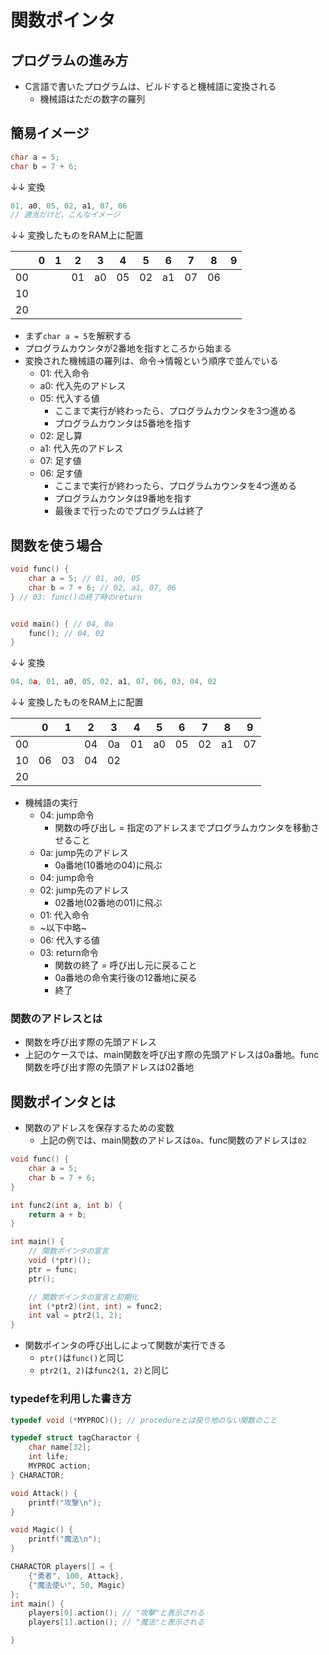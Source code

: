 # 関数ポインタ

## プログラムの進み方

- C言語で書いたプログラムは、ビルドすると機械語に変換される
  - 機械語はただの数字の羅列

## 簡易イメージ

```c:samle.c
char a = 5;
char b = 7 + 6;
```

↓↓ 変換

```c:samle.c
01, a0, 05, 02, a1, 07, 06
// 適当だけど、こんなイメージ
```

↓↓ 変換したものをRAM上に配置

|       |   0   |   1   |   2   |   3   |   4   |   5   |   6   |   7   |   8   |   9   |
| :---: | :---: | :---: | :---: | :---: | :---: | :---: | :---: | :---: | :---: | :---: |
|  00   |       |       |  01   |  a0   |  05   |  02   |  a1   |  07   |  06   |       |
|  10   |       |       |       |       |       |       |       |       |       |       |
|  20   |       |       |       |       |       |       |       |       |       |       |

- まず`char a = 5`を解釈する
- プログラムカウンタが2番地を指すところから始まる
- 変換された機械語の羅列は、命令→情報という順序で並んでいる
  - 01: 代入命令
  - a0: 代入先のアドレス
  - 05: 代入する値
    - ここまで実行が終わったら、プログラムカウンタを3つ進める
    - プログラムカウンタは5番地を指す
  - 02: 足し算
  - a1: 代入先のアドレス
  - 07: 足す値
  - 06: 足す値
    - ここまで実行が終わったら、プログラムカウンタを4つ進める
    - プログラムカウンタは9番地を指す
    - 最後まで行ったのでプログラムは終了

## 関数を使う場合

```c:samle.c
void func() {
    char a = 5; // 01, a0, 05
    char b = 7 + 6; // 02, a1, 07, 06
} // 03: func()の終了時のreturn


void main() { // 04, 0a
    func(); // 04, 02
}
```

↓↓ 変換

```c:samle.c
04, 0a, 01, a0, 05, 02, a1, 07, 06, 03, 04, 02

```

↓↓ 変換したものをRAM上に配置

|       |   0   |   1   |   2   |   3   |   4   |   5   |   6   |   7   |   8   |   9   |
| :---: | :---: | :---: | :---: | :---: | :---: | :---: | :---: | :---: | :---: | :---: |
|  00   |       |       |  04   |  0a   |  01   |  a0   |  05   |  02   |  a1   |  07   |
|  10   |  06   |  03   |  04   |  02   |       |       |       |       |       |       |
|  20   |       |       |       |       |       |       |       |       |       |       |

- 機械語の実行
  - 04: jump命令
    - 関数の呼び出し = 指定のアドレスまでプログラムカウンタを移動させること
  - 0a: jump先のアドレス
    - 0a番地(10番地の04)に飛ぶ
  - 04: jump命令
  - 02: jump先のアドレス
    - 02番地(02番地の01)に飛ぶ
  - 01: 代入命令
  - ~以下中略~
  - 06: 代入する値
  - 03: return命令
    - 関数の終了 = 呼び出し元に戻ること
    - 0a番地の命令実行後の12番地に戻る
    - 終了

### 関数のアドレスとは

- 関数を呼び出す際の先頭アドレス
- 上記のケースでは、main関数を呼び出す際の先頭アドレスは0a番地。func関数を呼び出す際の先頭アドレスは02番地


## 関数ポインタとは

- 関数のアドレスを保存するための変数
  - 上記の例では、main関数のアドレスは`0a`、func関数のアドレスは`02`

```c:samle.c
void func() {
    char a = 5;
    char b = 7 + 6;
}

int func2(int a, int b) {
    return a + b;
}

int main() {
    // 関数ポインタの宣言
    void (*ptr)();
    ptr = func;
    ptr();

    // 関数ポインタの宣言と初期化
    int (*ptr2)(int, int) = func2;
    int val = ptr2(1, 2);
}
```

- 関数ポインタの呼び出しによって関数が実行できる
  - `ptr()`は`func()`と同じ
  - `ptr2(1, 2)`は`func2(1, 2)`と同じ

### typedefを利用した書き方

```c:samle.c
typedef void (*MYPROC)(); // procedureとは戻り地のない関数のこと

typedef struct tagCharactor {
    char name[32];
    int life;
    MYPROC action;
} CHARACTOR;

void Attack() {
    printf("攻撃\n");
}

void Magic() {
    printf("魔法\n");
}

CHARACTOR players[] = {
    {"勇者", 100, Attack},
    {"魔法使い", 50, Magic}
};
int main() {
    players[0].action(); // "攻撃"と表示される
    players[1].action(); // "魔法"と表示される

}
```